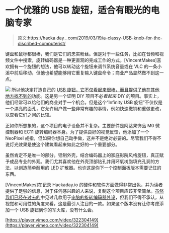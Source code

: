 # 一个优雅的 USB 旋钮，适合有眼光的电脑专家

> 原文:[https://hacka day . com/2019/03/19/a-classy-USB-knob-for-the-discribed-computerist/](https://hackaday.com/2019/03/19/a-classy-usb-knob-for-the-discerning-computerist/)

键盘和鼠标都很棒，我们是它们的忠实粉丝。但是对于一些任务，比如在音频和视频文件中搜索，旋转编码器是一种更直观的完成工作的方式。[VincentMakes]喜欢拥有一个旋钮的想法，他可以转动这个旋钮来调节系统音量或在 VLC 的一条小溪中前后移动，但他也希望能够用它重复输入键盘命令；商业产品显然做不到这一点。

[![](../Images/2b9430736dd649dd079d4659101bc03d.png)](https://hackaday.com/wp-content/uploads/2019/03/usbknob_detail.jpg) 所以他决定打造自己的 [USB 旋钮，它不仅看起来很棒，而且提供了他在其他地方找不到的](https://hackaday.io/project/164043-the-infinity-usb-knob)功能。这是另一个证明 DIY 项目不必*看起来* DIY 的项目。事实上，他们经常可以给他们的商业对手一个机会。但是这个“Infinity USB 旋钮”不仅仅是一个漂亮的面孔，它允许用户做一些非常有趣的事情，例如快速撤销和重做更改，以查看它们之间的比较。

正如你所想象的，这个项目的电子设备并不复杂。主要部件是阿达果饰品 M0 微控制器和 EC11 旋转编码器本身。为了提供良好的视觉反馈，他添加了一个 NeoPixel 戒指，但如果你想自己动手做，这并不是绝对必要的。尽管我们不得不说灯光效果是使这个建筑看起来如此之好的一个重要部分。

虽然肯定不是唯一的部分。铝制外壳，结合编码器上的家庭影院风格旋钮，真正赋予成品专业的外观。我们尤其喜欢他在外壳顶部钻孔并用环氧树脂填充孔洞的方法，以创造简单耐用的 LED 扩散器。也许这是你下一个控制面板版本需要记住的东西。

[VincentMakes]在记录 Hackaday.io 的硬件和软件方面做得非常出色，并为读者提供了足够的信息，对于任何感兴趣的人来说，复制这个项目应该非常简单。[虽然我们已经在过去的](https://hackaday.com/2018/12/13/every-computer-deserves-a-rotary-encoder/)中见过几款用于[电脑的旋转编码器外设](https://hackaday.com/2010/01/25/rotary-encoding-with-your-soundcard/)，但我们不得不承认，从视觉和可用性的角度来看，这是最引人注目的一款。如果这个版本没有让你考虑添加一个 USB 旋钮到你的军火库，没有什么会。

[https://player.vimeo.com/video/322304149](https://player.vimeo.com/video/322304149)